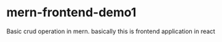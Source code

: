 # mern-frontend-demo1
Basic crud operation in mern. basically this is frontend application in react
